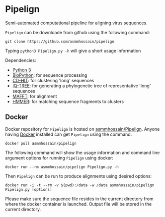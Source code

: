 # Pipelign

Semi-automated computational pipeline for aligning virus sequences.

``Pipelign`` can be downloade from github using the following command:

``git clone https://github.com/asmmhossain/pipelign``

Typing ``python3 Pipelign.py -h`` will give a short usage information

Dependencies:

- [Python 3](https://www.python.org/)
- [BioPython](http://biopython.org/wiki/Main_Page): for sequence processing
- [CD-HIT](http://weizhongli-lab.org/cd-hit/): for clustering 'long' sequences
- [IQ-TREE](http://www.cibiv.at/software/iqtree/): for generating a phylogenetic tree of representative 'long' sequences
- [MAFFT](http://mafft.cbrc.jp/alignment/software/): for alignment
- [HMMER](http://hmmer.org/): for matching sequence fragments to clusters

## Docker

Docker repository for ``Pipelign`` is hosted on [asmmhossain/Pipelign](https://hub.docker.com/r/asmmhossain/pipelign/). Anyone having [Docker](https://www.docker.com/) installed can get ``Pipelign`` using the command:

``docker pull asmmhossain/pipelign``

The following command will show the usage information and command line argument options for running ``Pipelign`` using docker:

``docker run --rm asmmhossain/pipelign Pipelign.py -h``

Then ``Pipelign`` can be run to produce alignments using desired options:

``docker run -i -t --rm -v $(pwd):/data -w /data asmmhossain/pipelign Pipelign.py [options]``

Please make sure the sequence file resides in the current directory from where the docker container is launched. Output file will be stored in the current directory.


